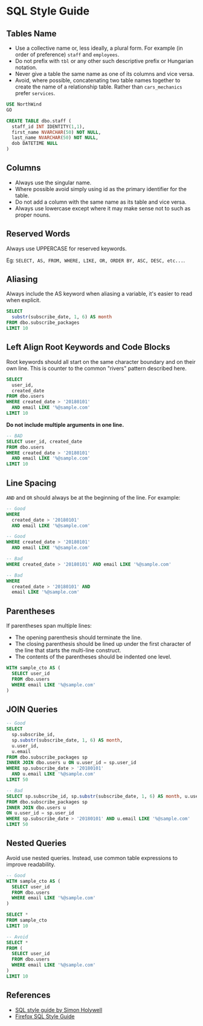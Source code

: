 # SQL Style Guide

## Tables Name

* Use a collective name or, less ideally, a plural form. For example \(in order of preference\) `staff` and `employees`.
* Do not prefix with `tbl` or any other such descriptive prefix or Hungarian notation.
* Never give a table the same name as one of its columns and vice versa.
* Avoid, where possible, concatenating two table names together to create the name of a relationship table. Rather than `cars_mechanics` prefer `services`.

```sql
USE NorthWind
GO

CREATE TABLE dbo.staff (
  staff_id INT IDENTITY(1,1),
  first_name NVARCHAR(50) NOT NULL,
  last_name NVARCHAR(50) NOT NULL,
  dob DATETIME NULL
)
```

## Columns

* Always use the singular name.
* Where possible avoid simply using id as the primary identifier for the table.
* Do not add a column with the same name as its table and vice versa.
* Always use lowercase except where it may make sense not to such as proper nouns.

## Reserved Words

Always use UPPERCASE for reserved keywords.

Eg: `SELECT, AS, FROM, WHERE, LIKE, OR, ORDER BY, ASC, DESC, etc...`.

## Aliasing

Always include the AS keyword when aliasing a variable, it's easier to read when explicit.

```sql
SELECT
  substr(subscribe_date, 1, 6) AS month
FROM dbo.subscribe_packages
LIMIT 10
```

## Left Align Root Keywords and Code Blocks

Root keywords should all start on the same character boundary and on their own line. This is counter to the common "rivers" pattern described here.

```sql
SELECT
  user_id,
  created_date
FROM dbo.users
WHERE created_date > '20180101'
  AND email LIKE '%@sample.com'
LIMIT 10
```

**Do not include multiple arguments in one line.**

```sql
-- BAD
SELECT user_id, created_date
FROM dbo.users
WHERE created_date > '20180101'
  AND email LIKE '%@sample.com'
LIMIT 10
```

## Line Spacing

`AND` and `OR` should always be at the beginning of the line. For example:

```sql
-- Good
WHERE
  created_date > '20180101'
  AND email LIKE '%@sample.com'

-- Good
WHERE created_date > '20180101'
  AND email LIKE '%@sample.com'

-- Bad
WHERE created_date > '20180101' AND email LIKE '%@sample.com'

-- Bad
WHERE 
  created_date > '20180101' AND 
  email LIKE '%@sample.com'
```

## Parentheses

If parentheses span multiple lines:

* The opening parenthesis should terminate the line.
* The closing parenthesis should be lined up under the first character of the line that starts the multi-line construct.
* The contents of the parentheses should be indented one level.

```sql
WITH sample_cto AS (
  SELECT user_id
  FROM dbo.users
  WHERE email LIKE '%@sample.com'
)
```

## JOIN Queries

```sql
-- Good
SELECT
  sp.subscribe_id,
  sp.substr(subscribe_date, 1, 6) AS month,
  u.user_id,
  u.email
FROM dbo.subscribe_packages sp
INNER JOIN dbo.users u ON u.user_id = sp.user_id
WHERE sp.subscribe_date > '20180101'
  AND u.email LIKE '%@sample.com'
LIMIT 50

-- Bad
SELECT sp.subscribe_id, sp.substr(subscribe_date, 1, 6) AS month, u.user_id, u.email
FROM dbo.subscribe_packages sp
INNER JOIN dbo.users u 
ON u.user_id = sp.user_id
WHERE sp.subscribe_date > '20180101' AND u.email LIKE '%@sample.com'
LIMIT 50
```

## Nested Queries

Avoid use nested queries. Instead, use common table expressions to improve readability.

```sql
-- Good
WITH sample_cto AS (
  SELECT user_id
  FROM dbo.users
  WHERE email LIKE '%@sample.com'
)

SELECT *
FROM sample_cto
LIMIT 10
```

```sql
-- Avoid
SELECT *
FROM (
  SELECT user_id
  FROM dbo.users
  WHERE email LIKE '%@sample.com' 
)
LIMIT 10
```

## References

* [SQL style guide by Simon Holywell](https://www.sqlstyle.guide/)
* [Firefox SQL Style Guide](https://docs.telemetry.mozilla.org/concepts/sql_style.html)

